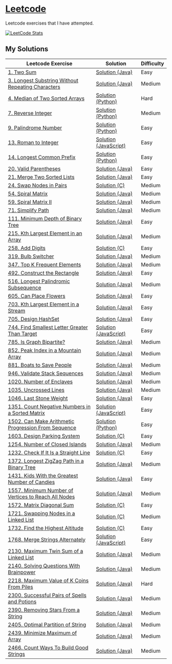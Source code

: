 # [Leetcode](https://leetcode.com/)

Leetcode exercises that I have attempted.

[![LeetCode Stats](https://leetcard.jacoblin.cool/carlintyj?theme=dark&extension=activity)](https://leetcard.jacoblin.cool/carlintyj?theme=dark&extension=activity)

## My Solutions
Leetcode Exercise|Solution|Difficulty
-----------------|---------|-----------
[1. Two Sum](https://leetcode.com/problems/two-sum/) | [Solution (Java)](https://github.com/Carlintyj/Leetcode/blob/main/1.%20TwoSum/src/Solution.java) | Easy
[3. Longest Substring Without Repeating Characters](https://leetcode.com/problems/longest-substring-without-repeating-characters/) | [Solution (Java)](https://github.com/Carlintyj/Leetcode/blob/main/3.%20Longest%20Substring%20Without%20Repeating%20Characters/src/Solution.java)| Medium
[4. Median of Two Sorted Arrays](https://leetcode.com/problems/median-of-two-sorted-arrays) | [Solution (Python)](https://github.com/Carlintyj/Leetcode/blob/main/4.%20Median%20of%20Two%20Sorted%20Arrays/Solution.py) | Hard
[7. Reverse Integer](https://leetcode.com/problems/reverse-integer/description/) | [Solution (Python)](https://github.com/Carlintyj/Leetcode/blob/main/7.%20Reverse%20Integer%20/Solution.py) | Medium
[9. Palindrome Number](https://leetcode.com/problems/palindrome-number/) | [Solution (Python)](https://github.com/Carlintyj/Leetcode/blob/main/9.%20Palindrome%20Number/Solution.py) | Easy
[13. Roman to Integer](https://leetcode.com/problems/roman-to-integer/) | [Solution (JavaScript)](https://github.com/Carlintyj/Leetcode/blob/main/13.%20Roman%20to%20Integer/Solution.js) | Easy
[14. Longest Common Prefix](https://leetcode.com/problems/longest-common-prefix/) | [Solution (Python)](https://github.com/Carlintyj/Leetcode/blob/main/14.%20Longest%20Common%20Prefix/Solution.py) | Easy
[20. Valid Parentheses](https://leetcode.com/problems/valid-parentheses/) | [Solution (Java)](https://github.com/Carlintyj/Leetcode/blob/main/20.%20Valid%20Parentheses/src/Solution.java) | Easy
[21. Merge Two Sorted Lists](https://leetcode.com/problems/merge-two-sorted-lists) | [Solution (Java)](https://github.com/Carlintyj/Leetcode/blob/main/21.%20Merge%20Two%20Sorted%20Lists/src/Solution%20(Recursion).java) | Easy
[24. Swap Nodes in Pairs](https://leetcode.com/problems/swap-nodes-in-pairs/) | [Solution (C)](https://github.com/Carlintyj/Leetcode/blob/main/24.%20Swap%20Nodes%20in%20Pairs/Solution.c) | Medium
[54. Spiral Matrix](https://leetcode.com/problems/spiral-matrix/) | [Solution (Java)](https://github.com/Carlintyj/Leetcode/blob/main/54.%20Spiral%20Matrix/Solution.java) | Medium
[59. Spiral Matrix II](https://leetcode.com/problems/spiral-matrix-ii/) | [Solution (Java)](https://github.com/Carlintyj/Leetcode/blob/main/59.%20Spiral%20Matrix%20II/Solution.java) | Medium
[71. Simplify Path](https://leetcode.com/problems/simplify-path/) | [Solution (Java)](https://github.com/Carlintyj/Leetcode/blob/main/258.%20Add%20Digits/258.%20Add%20Digits.c) | Medium
[111. Minimum Depth of Binary Tree](https://leetcode.com/problems/minimum-depth-of-binary-tree/) | [Solution (Java)](https://github.com/Carlintyj/Leetcode/blob/main/111.%20Minimum%20Depth%20of%20Binary%20Tree%20/Solution.java) | Easy
[215. Kth Largest Element in an Array](https://leetcode.com/problems/kth-largest-element-in-an-array/) | [Solution (Java)](https://github.com/Carlintyj/Leetcode/blob/main/215.%20Kth%20Largest%20Element%20in%20an%20Array/Solution.java) | Medium
[258. Add Digits](https://leetcode.com/problems/add-digits/) | [Solution (C)](https://github.com/Carlintyj/Leetcode/blob/main/71.%20Simplify%20Path/src/Solution.java) | Easy
[319. Bulb Switcher](https://leetcode.com/problems/bulb-switcher/) | [Solution (Java)](https://github.com/Carlintyj/Leetcode/blob/b76e6477702bbbc0b100953c373a28c1dd6fa286/319.%20Bulb%20Switcher/319.%20Bulb%20Switcher.java) | Medium
[347. Top K Frequent Elements](https://leetcode.com/problems/top-k-frequent-elements) | [Solution (Java)](https://github.com/Carlintyj/Leetcode/blob/main/347.%20Top%20K%20Frequent%20Elements/Solution.java) | Medium
[492. Construct the Rectangle](https://leetcode.com/problems/construct-the-rectangle/) | [Solution (Java)](https://github.com/Carlintyj/Leetcode/blob/main/492.%20Construct%20the%20Rectangle/src/Solution.java) | Easy
[516. Longest Palindromic Subsequence](https://leetcode.com/problems/longest-palindromic-subsequence/) | [Solution (Java)](https://github.com/Carlintyj/Leetcode/blob/main/516.%20Longest%20Palindromic%20Subsequence/src/Solution.java)| Medium
[605. Can Place Flowers](https://leetcode.com/problems/can-place-flowers/) | [Solution (Java)](https://github.com/Carlintyj/Leetcode/blob/main/605.%20Can%20Place%20Flowers/Solution.java)| Easy
[703. Kth Largest Element in a Stream](https://leetcode.com/problems/kth-largest-element-in-a-stream/) | [Solution (Java)](https://github.com/Carlintyj/Leetcode/blob/main/703.%20Kth%20Largest%20Element%20in%20a%20Stream/Solution.java)| Easy
[705. Design HashSet](https://leetcode.com/problems/design-hashset/) | [Solution (Java)](https://github.com/Carlintyj/Leetcode/blob/main/705.%20Design%20HashSet/Solution.java)| Easy
[744. Find Smallest Letter Greater Than Target](https://leetcode.com/problems/find-smallest-letter-greater-than-target/description/) | [Solution (JavaScript)](https://github.com/Carlintyj/Leetcode/blob/main/744.%20Find%20Smallest%20Letter%20Greater%20Than%20Target%20/Solution.js)| Easy
[785. Is Graph Bipartite?](https://leetcode.com/problems/is-graph-bipartite/) | [Solution (Java)](https://github.com/Carlintyj/Leetcode/blob/main/785.%20Is%20Graph%20Bipartite/Solution.java)| Medium
[852. Peak Index in a Mountain Array](https://leetcode.com/problems/peak-index-in-a-mountain-array/) | [Solution (Java)](https://github.com/Carlintyj/Leetcode/blob/main/852.%20Peak%20Index%20in%20a%20Mountain%20Array/Solution.java) | Medium
[881. Boats to Save People](https://leetcode.com/problems/boats-to-save-people/) | [Solution (Java)](https://github.com/Carlintyj/Leetcode/blob/main/881.%20Boats%20to%20Save%20People/src/Solution.java) | Medium
[946. Validate Stack Sequences](https://leetcode.com/problems/validate-stack-sequences/) | [Solution (Java)](https://github.com/Carlintyj/Leetcode/blob/main/946.%20Validate%20Stack%20Sequences/src/Solution.java) | Medium
[1020. Number of Enclaves](https://leetcode.com/problems/number-of-enclaves/) | [Solution (Java)](https://github.com/Carlintyj/Leetcode/blob/main/1020.%20Number%20of%20Enclaves/src/Solution.java) | Medium
[1035. Uncrossed Lines](https://leetcode.com/problems/uncrossed-lines/) | [Solution (Java)](https://github.com/Carlintyj/Leetcode/blob/main/1035.%20Uncrossed%20Lines/Solution.java) | Medium
[1046. Last Stone Weight](https://leetcode.com/problems/last-stone-weight/) | [Solution (Java)](https://github.com/Carlintyj/Leetcode/blob/main/1046.%20Last%20Stone%20Weight/Solution.java) | Easy
[1351. Count Negative Numbers in a Sorted Matrix](https://leetcode.com/problems/count-negative-numbers-in-a-sorted-matrix/) | [Solution (JavaScript)](https://github.com/Carlintyj/Leetcode/blob/main/1351.%20Count%20Negative%20Numbers%20in%20a%20Sorted%20Matrix%20/Solution.js) | Easy
[1502. Can Make Arithmetic Progression From Sequence](https://leetcode.com/problems/can-make-arithmetic-progression-from-sequence/) | [Solution (Python)](https://github.com/Carlintyj/Leetcode/blob/main/1502.%20Can%20Make%20Arithmetic%20Progression%20From%20Sequence%20/Solution.py) | Easy
[1603. Design Parking System](https://leetcode.com/problems/design-parking-system/) | [Solution (C)](https://github.com/Carlintyj/Leetcode/blob/main/1603.%20Design%20Parking%20System/Solution.c) | Easy
[1254. Number of Closed Islands](https://leetcode.com/problems/number-of-closed-islands/) | [Solution (Java)](https://github.com/Carlintyj/Leetcode/blob/main/1254.%20Number%20of%20Closed%20Islands/src/Solution.java) | Medium
[1232. Check If It Is a Straight Line](https://leetcode.com/problems/check-if-it-is-a-straight-line/) | [Solution (C)](https://github.com/Carlintyj/Leetcode/blob/main/1232.%20Check%20If%20It%20Is%20a%20Straight%20Line/Solution.c) | Easy
[1372. Longest ZigZag Path in a Binary Tree](https://leetcode.com/problems/longest-zigzag-path-in-a-binary-tree/) | [Solution (Java)](https://github.com/Carlintyj/Leetcode/blob/main/1372.%20Longest%20ZigZag%20Path%20in%20a%20Binary%20Tree/src/Solution.java) | Medium
[1431. Kids With the Greatest Number of Candies](https://leetcode.com/problems/kids-with-the-greatest-number-of-candies/) | [Solution (Java)](https://github.com/Carlintyj/Leetcode/blob/main/1431.%20Kids%20With%20the%20Greatest%20Number%20of%20Candies/src/Solution.java) | Easy
[1557. Minimum Number of Vertices to Reach All Nodes](https://leetcode.com/problems/minimum-number-of-vertices-to-reach-all-nodes) | [Solution (Java)](https://github.com/Carlintyj/Leetcode/blob/main/1557.%20Minimum%20Number%20of%20Vertices%20to%20Reach%20All%20Nodes/Solution.java) | Medium
[1572. Matrix Diagonal Sum](https://leetcode.com/problems/matrix-diagonal-sum) | [Solution (C)](https://github.com/Carlintyj/Leetcode/blob/main/1572.%20Matrix%20Diagonal%20Sum/Solution.c) | Easy
[1721. Swapping Nodes in a Linked List](https://leetcode.com/problems/swapping-nodes-in-a-linked-list/) | [Solution (C)](https://github.com/Carlintyj/Leetcode/blob/main/1721.%20Swapping%20Nodes%20in%20a%20Linked%20List/Solution.c) | Medium
[1732. Find the Highest Altitude](https://leetcode.com/problems/find-the-highest-altitude/) | [Solution (C)](https://github.com/Carlintyj/Leetcode/blob/main/1732.%20Find%20the%20Highest%20Altitude/Solution.c) | Easy
[1768. Merge Strings Alternately](https://leetcode.com/problems/merge-strings-alternately/) | [Solution (JavaScript)](https://github.com/Carlintyj/Leetcode/blob/main/1768.%20Merge%20Strings%20Alternately/Solution.js) | Easy
[2130. Maximum Twin Sum of a Linked List](https://leetcode.com/problems/maximum-twin-sum-of-a-linked-list/description/) | [Solution (Java)](https://github.com/Carlintyj/Leetcode/blob/main/2130.%20Maximum%20Twin%20Sum%20of%20a%20Linked%20List/Solution.java) | Medium
[2140. Solving Questions With Brainpower](https://leetcode.com/problems/solving-questions-with-brainpower) | [Solution (Java)](https://github.com/Carlintyj/Leetcode/blob/main/2140.%20Solving%20Questions%20With%20Brainpower/Solution.java) | Medium
[2218. Maximum Value of K Coins From Piles](https://leetcode.com/problems/maximum-value-of-k-coins-from-piles/description/) | [Solution (Java)](https://github.com/Carlintyj/Leetcode/blob/main/2218.%20Maximum%20Value%20of%20K%20Coins%20From%20Piles/src/Solution.java)| Hard
[2300. Successful Pairs of Spells and Potions](https://leetcode.com/problems/successful-pairs-of-spells-and-potions/) | [Solution (Java)](https://github.com/Carlintyj/Leetcode/blob/main/2300.%20Successful%20Pairs%20of%20Spells%20and%20Potions/src/Solution.java) | Medium
[2390. Removing Stars From a String](https://leetcode.com/problems/removing-stars-from-a-string/) | [Solution (Java)](https://github.com/Carlintyj/Leetcode/blob/main/2300.%20Successful%20Pairs%20of%20Spells%20and%20Potions/src/Solution.java) | Medium
[2405. Optimal Partition of String](https://leetcode.com/problems/optimal-partition-of-string/) | [Solution (Java)](https://github.com/Carlintyj/Leetcode/blob/main/2405.%20Optimal%20Partition%20of%20String/src/Solution.java) | Medium
[2439. Minimize Maximum of Array](https://leetcode.com/problems/minimize-maximum-of-array/) | [Solution (Java)](https://github.com/Carlintyj/Leetcode/blob/main/2439.%20Minimize%20Maximum%20of%20Array/src/Solution.java) | Medium
[2466. Count Ways To Build Good Strings](https://leetcode.com/problems/count-ways-to-build-good-strings/) | [Solution (Java)](https://github.com/Carlintyj/Leetcode/blob/main/2466.%20Count%20Ways%20To%20Build%20Good%20Strings/Solution.java) | Medium

